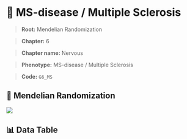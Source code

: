 # 🧪 MS-disease / Multiple Sclerosis

> **Root:** Mendelian Randomization

> **Chapter:** 6  

> **Chapter name:** Nervous

> **Phenotype:** MS-disease / Multiple Sclerosis  

> **Code:** `G6_MS`

## 🧬 Mendelian Randomization  

<img src="/MR/Figures/Forward/G6_MS.png"/>

## 📊 Data Table

<CsvTableMRF src="/MR/Data/Forward/G6_MS.csv"/>
